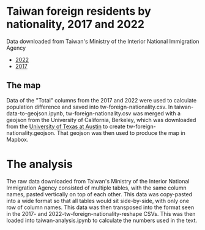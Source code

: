 # Taiwan foreign residents by nationality, 2017 and 2022

Data downloaded from Taiwan's Ministry of the Interior National Immigration Agency
* [2022](https://www.immigration.gov.tw/5475/5478/141478/141380/309062/cp_news)
* [2017](https://www.immigration.gov.tw/5475/5478/141478/141380/141666/cp_news)

## The map
Data of the "Total" columns from the 2017 and 2022 were used to calculate population difference and saved into tw-foreign-nationality.csv. In taiwan-data-to-geojson.ipynb, tw-foreign-nationality.csv was merged with a geojson from the University of California, Berkeley, which was downloaded from the [University of Texas at Austin](https://geodata.lib.utexas.edu/catalog/stanford-fn648mm8787) to create tw-foreign-nationality.geojson. That geojson was then used to produce the map in Mapbox.

# The analysis
The raw data downloaded from Taiwan's Ministry of the Interior National Immigration Agency consisted of multiple tables, with the same column names, pasted vertically on top of each other. This data was copy-pasted into a wide format so that all tables would sit side-by-side, with only one row of column names. This data was then transposed into the format seen in the 2017- and 2022-tw-foreign-nationality-reshape CSVs. This was then loaded into taiwan-analysis.ipynb to calculate the numbers used in the text.